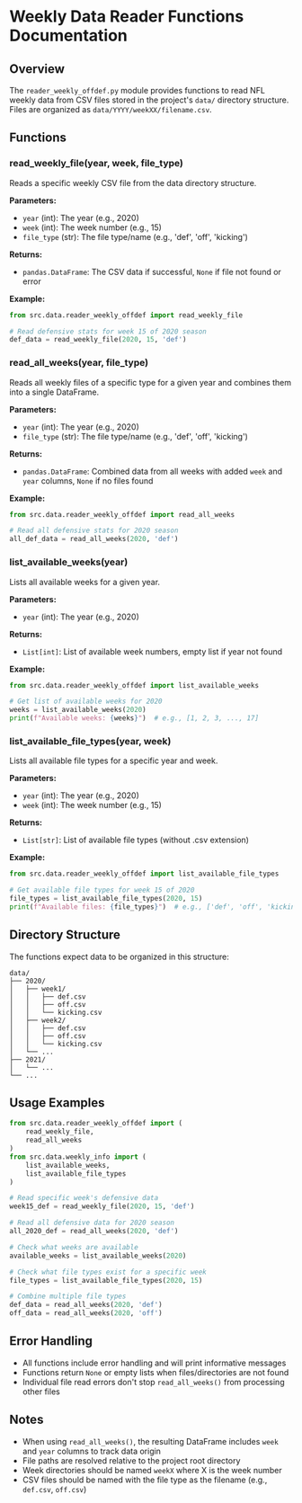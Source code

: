 # Weekly Data Reader Functions Documentation

## Overview

The `reader_weekly_offdef.py` module provides functions to read NFL weekly data from CSV files stored in the project's `data/` directory structure. Files are organized as `data/YYYY/weekXX/filename.csv`.

## Functions

### read_weekly_file(year, week, file_type)

Reads a specific weekly CSV file from the data directory structure.

**Parameters:**
- `year` (int): The year (e.g., 2020)
- `week` (int): The week number (e.g., 15)
- `file_type` (str): The file type/name (e.g., 'def', 'off', 'kicking')

**Returns:**
- `pandas.DataFrame`: The CSV data if successful, `None` if file not found or error

**Example:**
```python
from src.data.reader_weekly_offdef import read_weekly_file

# Read defensive stats for week 15 of 2020 season
def_data = read_weekly_file(2020, 15, 'def')
```

### read_all_weeks(year, file_type)

Reads all weekly files of a specific type for a given year and combines them into a single DataFrame.

**Parameters:**
- `year` (int): The year (e.g., 2020)
- `file_type` (str): The file type/name (e.g., 'def', 'off', 'kicking')

**Returns:**
- `pandas.DataFrame`: Combined data from all weeks with added `week` and `year` columns, `None` if no files found

**Example:**
```python
from src.data.reader_weekly_offdef import read_all_weeks

# Read all defensive stats for 2020 season
all_def_data = read_all_weeks(2020, 'def')
```

### list_available_weeks(year)

Lists all available weeks for a given year.

**Parameters:**
- `year` (int): The year (e.g., 2020)

**Returns:**
- `List[int]`: List of available week numbers, empty list if year not found

**Example:**
```python
from src.data.reader_weekly_offdef import list_available_weeks

# Get list of available weeks for 2020
weeks = list_available_weeks(2020)
print(f"Available weeks: {weeks}")  # e.g., [1, 2, 3, ..., 17]
```

### list_available_file_types(year, week)

Lists all available file types for a specific year and week.

**Parameters:**
- `year` (int): The year (e.g., 2020)
- `week` (int): The week number (e.g., 15)

**Returns:**
- `List[str]`: List of available file types (without .csv extension)

**Example:**
```python
from src.data.reader_weekly_offdef import list_available_file_types

# Get available file types for week 15 of 2020
file_types = list_available_file_types(2020, 15)
print(f"Available files: {file_types}")  # e.g., ['def', 'off', 'kicking']
```

## Directory Structure

The functions expect data to be organized in this structure:

```
data/
├── 2020/
│   ├── week1/
│   │   ├── def.csv
│   │   ├── off.csv
│   │   └── kicking.csv
│   ├── week2/
│   │   ├── def.csv
│   │   ├── off.csv
│   │   └── kicking.csv
│   └── ...
├── 2021/
│   └── ...
└── ...
```

## Usage Examples

```python
from src.data.reader_weekly_offdef import (
    read_weekly_file, 
    read_all_weeks
)
from src.data.weekly_info import (
    list_available_weeks,
    list_available_file_types
)

# Read specific week's defensive data
week15_def = read_weekly_file(2020, 15, 'def')

# Read all defensive data for 2020 season
all_2020_def = read_all_weeks(2020, 'def')

# Check what weeks are available
available_weeks = list_available_weeks(2020)

# Check what file types exist for a specific week
file_types = list_available_file_types(2020, 15)

# Combine multiple file types
def_data = read_all_weeks(2020, 'def')
off_data = read_all_weeks(2020, 'off')
```

## Error Handling

- All functions include error handling and will print informative messages
- Functions return `None` or empty lists when files/directories are not found
- Individual file read errors don't stop `read_all_weeks()` from processing other files

## Notes

- When using `read_all_weeks()`, the resulting DataFrame includes `week` and `year` columns to track data origin
- File paths are resolved relative to the project root directory
- Week directories should be named `weekX` where X is the week number
- CSV files should be named with the file type as the filename (e.g., `def.csv`, `off.csv`)